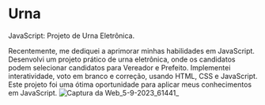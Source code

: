 # Urna
JavaScript: Projeto de Urna Eletrônica.

Recentemente, me dediquei a aprimorar minhas habilidades em JavaScript.
Desenvolvi um projeto prático de urna eletrônica, onde os candidatos podem selecionar candidatos para Vereador e Prefeito. 
Implementei interatividade, voto em branco e correção, usando HTML, CSS e JavaScript. 
Este projeto foi uma ótima oportunidade para aplicar meus conhecimentos em JavaScript.
![Captura da Web_5-9-2023_61441_](https://github.com/rafaelbenitezduartesharp/Urna/assets/109101648/fef29f1f-1172-4cce-a825-07d008dea552)
